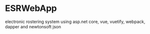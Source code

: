 # ESRWebApp
electronic rostering system using asp.net core, vue, vuetify, webpack, dapper and newtonsoft json
